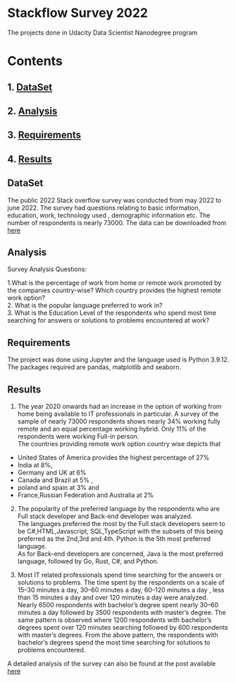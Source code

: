 # Stackflow Survey 2022
The projects done in Udacity Data Scientist Nanodegree program
# Contents
## 1. [DataSet](#dataset)
## 2. [Analysis](#analysis)
## 3. [Requirements](#requirements)
## 4. [Results](#results)


## DataSet
The public 2022 Stack overflow survey was conducted from may 2022 to june 2022. The survey had questions relating to basic information, education, work, technology used , demographic information etc. The number of respondents is nearly 73000.
The data can be downloaded from [here](https://insights.stackoverflow.com/survey)


## Analysis

Survey Analysis Questions:

1.What is the percentage of work from home or remote work promoted by the companies country-wise? Which country provides the highest remote work option?\
2. What is the popular language preferred to work in?\
3. What is the Education Level of the respondents who spend most time searching for answers or solutions to problems encountered at work?

## Requirements

The project was done using Jupyter and the language used is Python 3.9.12. The packages required are pandas, matplotlib and seaborn.

## Results
1. The year 2020 onwards had an increase in the option of working from home being available to IT professionals in particular. A survey of the sample of nearly 73000 respondents shows nearly 34% working fully remote and an equal percentage working hybrid. Only 11% of the respondents were working Full-in person.\
The countries providing remote work option country wise depicts that 
- United States of America provides the highest percentage of 27%
- India at 8%,
- Germany and UK at 6%
- Canada and Brazil at 5% ,
- poland and spain at 3% and
- France,Russian Federation and Australia at 2%


2. The popularity of the preferred language by the respondents who are Full stack developer and Back-end developer was analyzed. \
The languages preferred the most by the Full stack developers seem to be C#,HTML,Javascript, SQL,TypeScript with the subsets of this being preferred as the 2nd,3rd and 4th. Python is the 5th most preferred language.\
As for Back-end developers are concerned, Java is the most preferred language, followed by Go, Rust, C#, and Python.

3. Most IT related professionals spend time searching for the answers or solutions to problems. The time spent by the respondents on a scale of 15–30 minutes a day, 30–60 minutes a day, 60–120 minutes a day , less than 15 minutes a day and over 120 minutes a day were analyzed.\
Nearly 6500 respondents with bachelor’s degree spent nearly 30–60 minutes a day followed by 3500 respondents with master’s degree. The same pattern is observed where 1200 respondents with bachelor’s degrees spent over 120 minutes searching followed by 600 respondents with master’s degrees. From the above pattern, the respondents with bachelor’s degrees spend the most time searching for solutions to problems encountered.

A detailed analysis of the survey can also be found at the post available [here](https://medium.com/@deepa.kanna2001/stack-overflow-2022-survey-analysis-d33ebf65c070)
